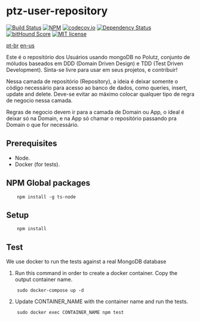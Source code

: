 # ptz-user-repository

[![Build Status](https://travis-ci.org/polutz/ptz-user-repository.svg)](https://travis-ci.org/polutz/ptz-user-repository)
[![NPM](https://img.shields.io/npm/v/ptz-user-repository.svg)](https://www.npmjs.com/package/ptz-user-repository)
[![codecov.io](http://codecov.io/github/polutz/ptz-user-repository/coverage.svg)](http://codecov.io/github/polutz/ptz-user-repository)
[![Dependency Status](https://gemnasium.com/polutz/ptz-user-repository.svg)](https://gemnasium.com/polutz/ptz-user-repository)
[![bitHound Score](https://www.bithound.io/github/gotwarlost/istanbul/badges/score.svg)](https://www.bithound.io/github/polutz/ptz-user-repository)
[![MIT license](http://img.shields.io/badge/license-MIT-brightgreen.svg)](http://opensource.org/licenses/MIT)

[pt-br](https://github.com/polutz/ptz-user-repository/blob/master/README.pt-br.md)
[en-us](https://github.com/polutz/ptz-user-repository/blob/master/README.md)

Este é o repositório dos Usuários usando mongoDB no Polutz, conjunto de móludos baseados em DDD (Domain Driven Design) 
e TDD (Test Driven Development).
Sinta-se livre para usar em seus projetos, e contribuir!

Nessa camada de repositório (Repository), a ideia é deixar somente o código
necessário para acesso ao banco de dados, como queries, insert, update and delete.
Deve-se evitar ao máximo colocar qualquer tipo de regra de negocio nessa camada.

Regras de negocio devem ir para a camada de Domain ou App, 
o ídeal é deixar só na Domain, e na App só chamar o repositório 
passando pra Domain o que for necessário.

## Prerequisites

- Node.
- Docker (for tests).

## NPM Global packages
```
    npm install -g ts-node
```

## Setup
```
    npm install   
```

## Test
We use docker to run the tests against a real MongoDB database
1) Run this command in order to create a docker container. Copy the output container name.
```
    sudo docker-compose up -d
```
2) Update CONTAINER_NAME with the container name and run the tests.
```
    sudo docker exec CONTAINER_NAME npm test
```